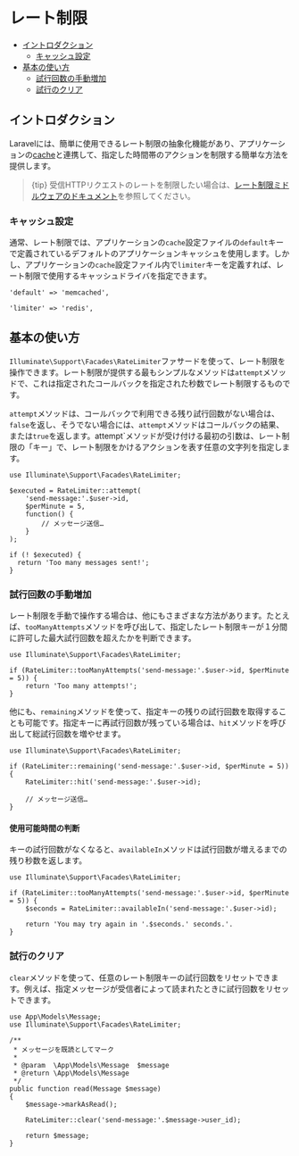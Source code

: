 # レート制限

- [イントロダクション](#introduction)
    - [キャッシュ設定](#cache-configuration)
- [基本の使い方](#basic-usage)
    - [試行回数の手動増加](#manually-incrementing-attempts)
    - [試行のクリア](#clearing-attempts)

<a name="introduction"></a>
## イントロダクション

Laravelには、簡単に使用できるレート制限の抽象化機能があり、アプリケーションの[cache](/docs/{{version}}/cache)と連携して、指定した時間帯のアクションを制限する簡単な方法を提供します。

> {tip} 受信HTTPリクエストのレートを制限したい場合は、[レート制限ミドルウェアのドキュメント](/docs/{{version}}/routing#rate-limiting)を参照してください。

<a name="cache-configuration"></a>
### キャッシュ設定

通常、レート制限では、アプリケーションの`cache`設定ファイルの`default`キーで定義されているデフォルトのアプリケーションキャッシュを使用します。しかし、アプリケーションの`cache`設定ファイル内で`limiter`キーを定義すれば、レート制限で使用するキャッシュドライバを指定できます。

    'default' => 'memcached',

    'limiter' => 'redis',

<a name="basic-usage"></a>
## 基本の使い方

`Illuminate\Support\Facades\RateLimiter`ファサードを使って、レート制限を操作できます。レート制限が提供する最もシンプルなメソッドは`attempt`メソッドで、これは指定されたコールバックを指定された秒数でレート制限するものです。

`attempt`メソッドは、コールバックで利用できる残り試行回数がない場合は、`false`を返し、そうでない場合には、`attempt`メソッドはコールバックの結果、または`true`を返します。attempt`メソッドが受け付ける最初の引数は、レート制限の「キー」で、レート制限をかけるアクションを表す任意の文字列を指定します。

    use Illuminate\Support\Facades\RateLimiter;

    $executed = RateLimiter::attempt(
        'send-message:'.$user->id,
        $perMinute = 5,
        function() {
            // メッセージ送信…
        }
    );

    if (! $executed) {
      return 'Too many messages sent!';
    }

<a name="manually-incrementing-attempts"></a>
### 試行回数の手動増加

レート制限を手動で操作する場合は、他にもさまざまな方法があります。たとえば、`tooManyAttempts`メソッドを呼び出して、指定したレート制限キーが１分間に許可した最大試行回数を超えたかを判断できます。

    use Illuminate\Support\Facades\RateLimiter;

    if (RateLimiter::tooManyAttempts('send-message:'.$user->id, $perMinute = 5)) {
        return 'Too many attempts!';
    }

他にも、`remaining`メソッドを使って、指定キーの残りの試行回数を取得することも可能です。指定キーに再試行回数が残っている場合は、`hit`メソッドを呼び出して総試行回数を増やせます。

    use Illuminate\Support\Facades\RateLimiter;

    if (RateLimiter::remaining('send-message:'.$user->id, $perMinute = 5)) {
        RateLimiter::hit('send-message:'.$user->id);

        // メッセージ送信…
    }

<a name="determining-limiter-availability"></a>
#### 使用可能時間の判断

キーの試行回数がなくなると、`availableIn`メソッドは試行回数が増えるまでの残り秒数を返します。

    use Illuminate\Support\Facades\RateLimiter;

    if (RateLimiter::tooManyAttempts('send-message:'.$user->id, $perMinute = 5)) {
        $seconds = RateLimiter::availableIn('send-message:'.$user->id);

        return 'You may try again in '.$seconds.' seconds.'.
    }

<a name="clearing-attempts"></a>
### 試行のクリア

`clear`メソッドを使って、任意のレート制限キーの試行回数をリセットできます。例えば、指定メッセージが受信者によって読まれたときに試行回数をリセットできます。

    use App\Models\Message;
    use Illuminate\Support\Facades\RateLimiter;

    /**
     * メッセージを既読としてマーク
     *
     * @param  \App\Models\Message  $message
     * @return \App\Models\Message
     */
    public function read(Message $message)
    {
        $message->markAsRead();

        RateLimiter::clear('send-message:'.$message->user_id);

        return $message;
    }
